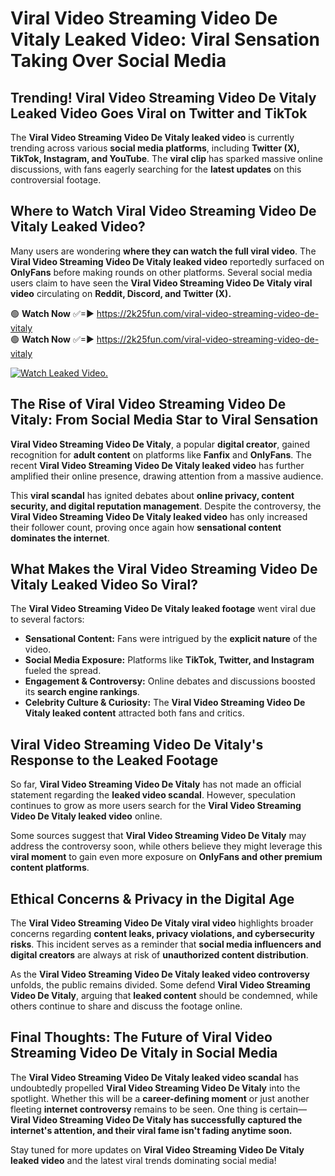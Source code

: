 # Viral Video Streaming Video De Vitaly Leaked Video: Viral Sensation Taking Over Social Media

## **Trending! Viral Video Streaming Video De Vitaly Leaked Video Goes Viral on Twitter and TikTok**
The **Viral Video Streaming Video De Vitaly leaked video** is currently trending across various **social media platforms**, including **Twitter (X), TikTok, Instagram, and YouTube**. The **viral clip** has sparked massive online discussions, with fans eagerly searching for the **latest updates** on this controversial footage.

## **Where to Watch Viral Video Streaming Video De Vitaly Leaked Video?**
Many users are wondering **where they can watch the full viral video**. The **Viral Video Streaming Video De Vitaly leaked video** reportedly surfaced on **OnlyFans** before making rounds on other platforms. Several social media users claim to have seen the **Viral Video Streaming Video De Vitaly viral video** circulating on **Reddit, Discord, and Twitter (X).**

🟢 **Watch Now** ✅=► https://2k25fun.com/viral-video-streaming-video-de-vitaly  
🟢 **Watch Now** ✅=► https://2k25fun.com/viral-video-streaming-video-de-vitaly  

[![Watch Leaked Video.](https://miro.medium.com/v2/resize:fit:828/format:webp/1*cilzJN44JGOrTw9NJCrNHA.gif "Watch Leaked Video")](https://2k25fun.com/viral-video-streaming-video-de-vitaly)

## **The Rise of Viral Video Streaming Video De Vitaly: From Social Media Star to Viral Sensation**
**Viral Video Streaming Video De Vitaly**, a popular **digital creator**, gained recognition for **adult content** on platforms like **Fanfix** and **OnlyFans**. The recent **Viral Video Streaming Video De Vitaly leaked video** has further amplified their online presence, drawing attention from a massive audience.

This **viral scandal** has ignited debates about **online privacy, content security, and digital reputation management**. Despite the controversy, the **Viral Video Streaming Video De Vitaly leaked video** has only increased their follower count, proving once again how **sensational content dominates the internet**.

## **What Makes the Viral Video Streaming Video De Vitaly Leaked Video So Viral?**
The **Viral Video Streaming Video De Vitaly leaked footage** went viral due to several factors:
- **Sensational Content:** Fans were intrigued by the **explicit nature** of the video.
- **Social Media Exposure:** Platforms like **TikTok, Twitter, and Instagram** fueled the spread.
- **Engagement & Controversy:** Online debates and discussions boosted its **search engine rankings**.
- **Celebrity Culture & Curiosity:** The **Viral Video Streaming Video De Vitaly leaked content** attracted both fans and critics.

## **Viral Video Streaming Video De Vitaly's Response to the Leaked Footage**
So far, **Viral Video Streaming Video De Vitaly** has not made an official statement regarding the **leaked video scandal**. However, speculation continues to grow as more users search for the **Viral Video Streaming Video De Vitaly leaked video** online.

Some sources suggest that **Viral Video Streaming Video De Vitaly** may address the controversy soon, while others believe they might leverage this **viral moment** to gain even more exposure on **OnlyFans and other premium content platforms**.

## **Ethical Concerns & Privacy in the Digital Age**
The **Viral Video Streaming Video De Vitaly viral video** highlights broader concerns regarding **content leaks, privacy violations, and cybersecurity risks**. This incident serves as a reminder that **social media influencers and digital creators** are always at risk of **unauthorized content distribution**.

As the **Viral Video Streaming Video De Vitaly leaked video controversy** unfolds, the public remains divided. Some defend **Viral Video Streaming Video De Vitaly**, arguing that **leaked content** should be condemned, while others continue to share and discuss the footage online.

## **Final Thoughts: The Future of Viral Video Streaming Video De Vitaly in Social Media**
The **Viral Video Streaming Video De Vitaly leaked video scandal** has undoubtedly propelled **Viral Video Streaming Video De Vitaly** into the spotlight. Whether this will be a **career-defining moment** or just another fleeting **internet controversy** remains to be seen. One thing is certain—**Viral Video Streaming Video De Vitaly has successfully captured the internet's attention, and their viral fame isn't fading anytime soon.**

Stay tuned for more updates on **Viral Video Streaming Video De Vitaly leaked video** and the latest viral trends dominating social media!
